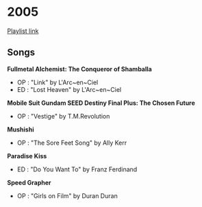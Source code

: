 # 2005

[Playlist link](https://open.spotify.com/user/fz230568w0ccmom2dg3zvxq1h/playlist/23DJFfXpIU4Ica9194SN6f?si=7ulHA0S4Q9GENJcPoWElLQ)

## Songs

**Fullmetal Alchemist: The Conqueror of Shamballa**
* OP : "Link" by L'Arc~en~Ciel
* ED : "Lost Heaven" by L'Arc~en~Ciel

**Mobile Suit Gundam SEED Destiny Final Plus: The Chosen Future**
* OP : "Vestige" by T.M.Revolution

**Mushishi**
* OP : "The Sore Feet Song" by Ally Kerr

**Paradise Kiss**
* ED : "Do You Want To" by Franz Ferdinand

**Speed Grapher**
* OP : "Girls on Film" by Duran Duran
